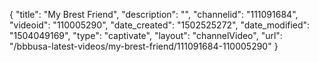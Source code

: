 {
    "title": "My Brest Friend",
    "description": "",
    "channelid": "111091684",
    "videoid": "110005290",
    "date_created": "1502525272",
    "date_modified": "1504049169",
    "type": "captivate",
    "layout": "channelVideo",
    "url": "\/bbbusa-latest-videos\/my-brest-friend\/111091684-110005290"
}